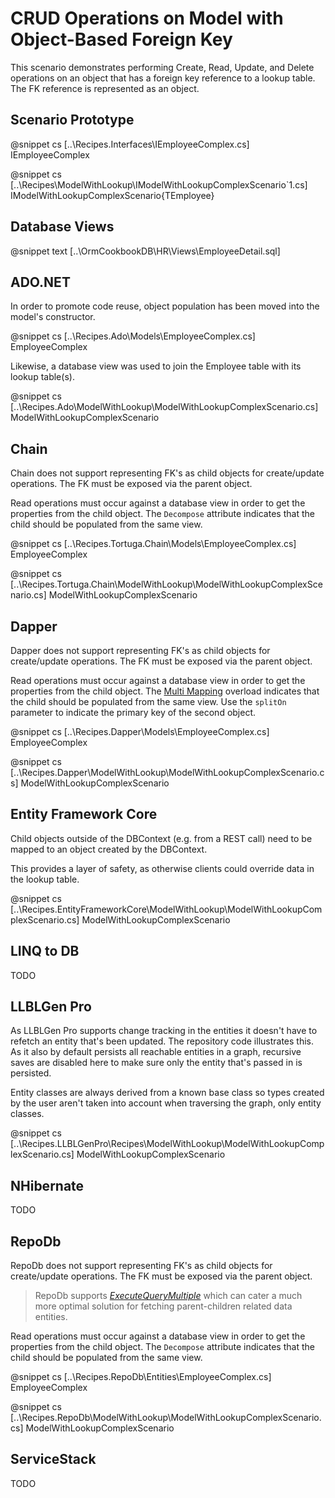 ﻿# CRUD Operations on Model with Object-Based Foreign Key

This scenario demonstrates performing Create, Read, Update, and Delete operations on an object that has a foreign key reference to a lookup table. The FK reference is represented as an object.

## Scenario Prototype

@snippet cs [..\Recipes.Interfaces\IEmployeeComplex.cs] IEmployeeComplex

@snippet cs [..\Recipes\ModelWithLookup\IModelWithLookupComplexScenario`1.cs] IModelWithLookupComplexScenario{TEmployee}

## Database Views

@snippet text [..\OrmCookbookDB\HR\Views\EmployeeDetail.sql] 

## ADO.NET

In order to promote code reuse, object population has been moved into the model's constructor.

@snippet cs [..\Recipes.Ado\Models\EmployeeComplex.cs] EmployeeComplex

Likewise, a database view was used to join the Employee table with its lookup table(s).

@snippet cs [..\Recipes.Ado\ModelWithLookup\ModelWithLookupComplexScenario.cs] ModelWithLookupComplexScenario

## Chain

Chain does not support representing FK's as child objects for create/update operations. The FK must be exposed via the parent object.

Read operations must occur against a database view in order to get the properties from the child object. The `Decompose` attribute indicates that the child should be populated from the same view.

@snippet cs [..\Recipes.Tortuga.Chain\Models\EmployeeComplex.cs] EmployeeComplex

@snippet cs [..\Recipes.Tortuga.Chain\ModelWithLookup\ModelWithLookupComplexScenario.cs] ModelWithLookupComplexScenario

## Dapper

Dapper does not support representing FK's as child objects for create/update operations. The FK must be exposed via the parent object.

Read operations must occur against a database view in order to get the properties from the child object. The [Multi Mapping](https://github.com/StackExchange/Dapper#multi-mapping) overload indicates that the child should be populated from the same view. Use the `splitOn` parameter to indicate the primary key of the second object.

@snippet cs [..\Recipes.Dapper\Models\EmployeeComplex.cs] EmployeeComplex

@snippet cs [..\Recipes.Dapper\ModelWithLookup\ModelWithLookupComplexScenario.cs] ModelWithLookupComplexScenario

## Entity Framework Core

Child objects outside of the DBContext (e.g. from a REST call) need to be mapped to an object created by the DBContext.

This provides a layer of safety, as otherwise clients could override data in the lookup table.

@snippet cs [..\Recipes.EntityFrameworkCore\ModelWithLookup\ModelWithLookupComplexScenario.cs] ModelWithLookupComplexScenario

## LINQ to DB

TODO

## LLBLGen Pro

As LLBLGen Pro supports change tracking in the entities it doesn't have to refetch an entity that's been updated. The repository code 
illustrates this. As it also by default persists all reachable entities in a graph, recursive saves are disabled here to make sure only the
entity that's passed in is persisted. 

Entity classes are always derived from a known base class so types created by the user aren't taken into account when traversing the graph, 
only entity classes. 

@snippet cs [..\Recipes.LLBLGenPro\Recipes\ModelWithLookup\ModelWithLookupComplexScenario.cs] ModelWithLookupComplexScenario

## NHibernate

TODO

## RepoDb

RepoDb does not support representing FK's as child objects for create/update operations. The FK must be exposed via the parent object.

> RepoDb supports [*ExecuteQueryMultiple*](https://github.com/mikependon/RepoDb/wiki/Multiple-Resultsets-via-QueryMultiple-and-ExecuteQueryMultiple#executing-multiple-sql-statements) which can cater a much more optimal solution for fetching parent-children related data entities.

Read operations must occur against a database view in order to get the properties from the child object. The `Decompose` attribute indicates that the child should be populated from the same view.

@snippet cs [..\Recipes.RepoDb\Entities\EmployeeComplex.cs] EmployeeComplex

@snippet cs [..\Recipes.RepoDb\ModelWithLookup\ModelWithLookupComplexScenario.cs] ModelWithLookupComplexScenario

## ServiceStack

TODO
